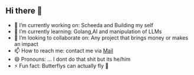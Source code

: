 ## Hi there 👋

- 🔭 I’m currently working on: Scheeda and Building my self
- 🌱 I’m currently learning: Golang,AI and manipulation of LLMs
- 👯 I’m looking to collaborate on: Any project that brings money or makes an impact
- 📫 How to reach me: contact me via [Mail](mailto:ajedamilola2005@gmail.com)
- 😄 Pronouns: ... I dont do that shit but its he/him
- ⚡ Fun fact: Butterflys can actually fly 🌚
